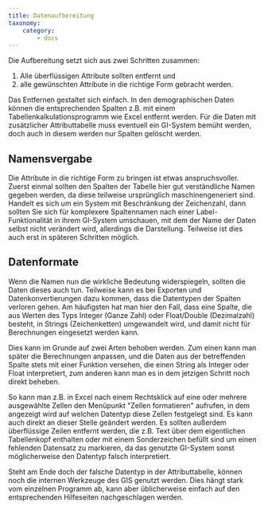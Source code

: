 ```yaml
---
title: Datenaufbereitung
taxonomy:
    category:
        - docs
---
```

Die Aufbereitung setzt sich aus zwei Schritten zusammen:
1. Alle überflüssigen Attribute sollten entfernt und
2. alle gewünschten Attribute in die richtige Form gebracht werden.

Das Entfernen gestaltet sich einfach. In den demographischen Daten können die entsprechenden Spalten z.B. mit einem Tabellenkalkulationsprogramm wie Excel entfernt werden. Für die Daten mit zusätzlicher Attributtabelle muss eventuell ein GI-System bemüht werden, doch auch in diesem werden nur Spalten gelöscht werden.

## Namensvergabe
Die Attribute in die richtige Form zu bringen ist etwas anspruchsvoller. Zuerst einmal sollten den Spalten der Tabelle hier gut verständliche Namen gegeben werden, da diese teilweise ursprünglich maschinengeneriert sind. Handelt es sich um ein System mit Beschränkung der Zeichenzahl, dann sollten Sie sich für komplexere Spaltennamen nach einer Label-Funktionalität in ihrem GI-System umschauen, mit dem der Name der Daten selbst nicht verändert wird, allerdings die Darstellung. Teilweise ist dies auch erst in späteren Schritten möglich.

## Datenformate
Wenn die Namen nun die wirkliche Bedeutung widerspiegeln, sollten die Daten dieses auch tun. Teilweise kann es bei Exporten und Datenkonvertierungen dazu kommen, dass die Datentypen der Spalten verloren gehen. Am häufigsten hat man hier den Fall, dass eine Spalte, die aus Werten des Typs Integer (Ganze Zahl) oder Float/Double (Dezimalzahl) besteht, in Strings (Zeichenketten) umgewandelt wird, und damit nicht für Berechnungen eingesetzt werden kann.

Dies kann im Grunde auf zwei Arten behoben werden. Zum einen kann man später die Berechnungen anpassen, und die Daten aus der betreffenden Spalte stets mit einer Funktion versehen, die einen String als Integer oder Float interpretiert, zum anderen kann man es in dem jetzigen Schritt noch direkt beheben.

So kann man z.B. in Excel nach einem Rechtsklick auf eine oder mehrere ausgewählte Zellen den Menüpunkt "Zellen formatieren" aufrufen, in dem angezeigt wird auf welchen Datentyp diese Zellen festgelegt sind. Es kann auch direkt an dieser Stelle geändert werden. Es sollten außerdem überflüssige Zeilen entfernt werden, die z.B. Text über dem eigentlichen Tabellenkopf enthalten oder mit einem Sonderzeichen befüllt sind um einen fehlenden Datensatz zu markieren, da das genutzte GI-System sonst möglicherweise den Datentyp falsch interpretiert.

Steht am Ende doch der falsche Datentyp in der Attributtabelle, können noch die internen Werkzeuge des GIS genutzt werden. Dies hängt stark vom einzelnen Programm ab, kann aber üblicherweise einfach auf den entsprechenden Hilfeseiten nachgeschlagen werden.
